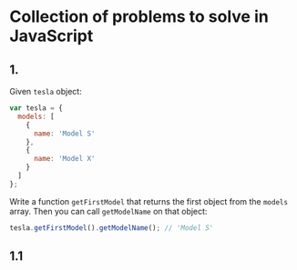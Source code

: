 # Collection of problems to solve in JavaScript

## 1.

Given `tesla` object:

```js
var tesla = {
  models: [
    {
      name: 'Model S'
    },
    {
      name: 'Model X'
    }
  ]
};
```

Write a function `getFirstModel` that returns the first object from the `models` array. Then you can call `getModelName` on that object:

```js
tesla.getFirstModel().getModelName(); // 'Model S'
```

## 1.1



